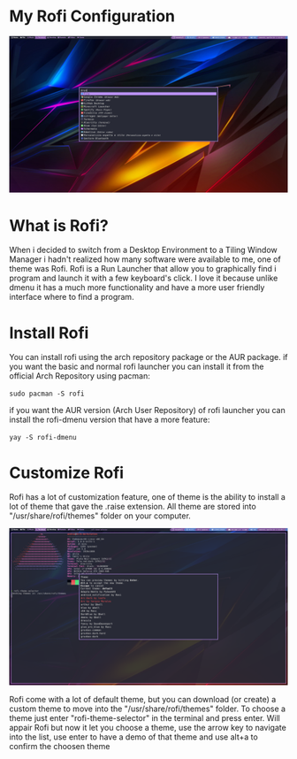 # My Rofi Configuration

![Screenshot of Rofi](https://github.com/AndreaSantinato/Dotfiles/blob/master/.config/rofi/screenshot/rofi_layout_01.png)

# What is Rofi?

When i decided to switch from a Desktop Environment to a Tiling Window Manager i hadn't realized how many software were available to me, one of theme was Rofi.
Rofi is a Run Launcher that allow you to graphically find i program and launch it with a few keyboard's click. I love it because unlike dmenu it has a much more functionality and have a more user friendly interface where to find a program.

# Install Rofi

You can install rofi using the arch repository package or the AUR package.
if you want the basic and normal rofi launcher you can install it from the official Arch Repository using pacman:

`sudo pacman -S rofi`

if you want the AUR version (Arch User Repository) of rofi launcher you can install the rofi-dmenu version that have a more feature:

`yay -S rofi-dmenu`

# Customize Rofi

Rofi has a lot of customization feature, one of theme is the ability to install a lot of theme that gave the .raise extension.
All theme are stored into "/usr/share/rofi/themes" folder on your computer.

![Screenshot of Rofi](https://github.com/AndreaSantinato/Dotfiles/blob/master/.config/rofi/screenshot/rofi_layout_02.png)

Rofi come with a lot of default theme, but you can download (or create) a custom theme to move into the "/usr/share/rofi/themes" folder.
To choose a theme just enter "rofi-theme-selector" in the terminal and press enter. Will appair Rofi but now it let you choose a theme, use the arrow key to navigate into the list, use enter to have a demo of that theme and use alt+a to confirm the choosen theme

